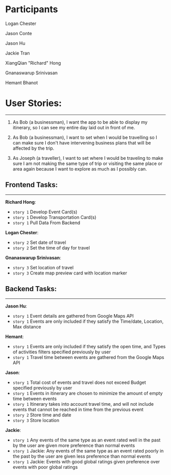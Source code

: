 # Participants

Logan Chester

Jason Conte

Jason Hu

Jackie Tran

XiangQian "Richard" Hong

Gnanaswarup Srinivasan

Hemant Bhanot

# User Stories:
---
1. As Bob (a businessman), I want the app to be able to display my itinerary, so I can see my entire day laid out in front of me.

2. As Bob (a businessman), I want to set when I would be travelling so I can make sure I don't have intervening business plans that will be affected by the trip.

3. As Joseph (a traveller), I want to set where I would be traveling to make sure I am not making the same type of trip or visiting the same place or area again because I want to explore as much as I possibly can.

## Frontend Tasks:
---
**Richard Hong**:
  - `story 1` Develop Event Card(s)
  - `story 1` Develop Transportation Card(s)
  - `story 1` Pull Data From Backend

**Logan Chester**:
  - `story 2` Set date of travel
  - `story 2` Set the time of day for travel
  
**Gnanaswarup Srinivasan**:
  - `story 3` Set location of travel
  - `story 3` Create map preview card with location marker
  
## Backend Tasks:
---

**Jason Hu**: 
  - `story 1` Event details are gathered from Google Maps API
  - `story 1` Events are only included if they satisfy the Time/date, Location, Max distance
  
**Hemant**: 
  - `story 1` Events are only included if they satisfy the open time, and Types of activities filters specified previously by user
  - `story 1` Travel time between events are gathered from the Google Maps API </br>

**Jason**: 
- `story 1` Total cost of events and travel does not exceed Budget specified previously by user
- `story 1` Events in itinerary are chosen to minimize the amount of empty time between events
- `story 1` Itinerary takes into account travel time, and will not include events that cannot be reached in time from the previous event
- `story 2` Store time and date
- `story 3` Store location

**Jackie**: 
- `story 1` Any events of the same type as an event rated well in the past by the user are given more preference than normal events
- `story 1` Jackie: Any events of the same type as an event rated poorly in the past by the user are given less preference than normal events
- `story 1` Jackie: Events with good global ratings given preference over events with poor global ratings


